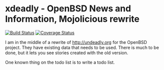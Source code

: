 # xdeadly - OpenBSD News and Information, Mojolicious rewrite

[![Build Status](https://travis-ci.org/afresh1/xdeadly.svg?branch=master)](https://travis-ci.org/afresh1/xdeadly)
[![Coverage Status](https://coveralls.io/repos/github/afresh1/xdeadly/badge.svg?branch=master)](https://coveralls.io/github/afresh1/xdeadly?branch=master)

I am in the middle of a rewrite of http://undeadly.org for the OpenBSD
project.  They have existing data that needs to be used.  There is much to be
done, but it lets you see stories created with the old version.

One known thing on the todo list is to write a todo list.
